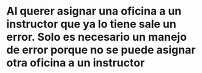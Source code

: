 # Al querer asignar una oficina a un instructor que ya lo tiene sale un error. Solo es necesario un manejo de error porque no se puede asignar otra oficina a un instructor
